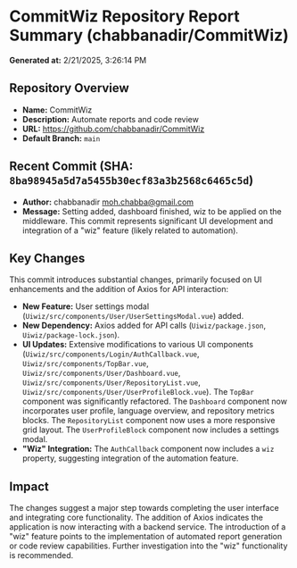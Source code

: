# CommitWiz Repository Report Summary (chabbanadir/CommitWiz)

**Generated at:** 2/21/2025, 3:26:14 PM

## Repository Overview

- **Name:** CommitWiz
- **Description:** Automate reports and code review
- **URL:** https://github.com/chabbanadir/CommitWiz
- **Default Branch:** `main`


## Recent Commit (SHA: `8ba98945a5d7a5455b30ecf83a3b2568c6465c5d`)

- **Author:** chabbanadir <moh.chabba@gmail.com>
- **Message:** Setting added, dashboard finished, wiz to be applied on the middleware.  This commit represents significant UI development and integration of a "wiz" feature (likely related to automation).

## Key Changes

This commit introduces substantial changes, primarily focused on UI enhancements and the addition of Axios for API interaction:

- **New Feature:** User settings modal (`Uiwiz/src/components/User/UserSettingsModal.vue`) added.
- **New Dependency:** Axios added for API calls (`Uiwiz/package.json`, `Uiwiz/package-lock.json`).
- **UI Updates:**  Extensive modifications to various UI components (`Uiwiz/src/components/Login/AuthCallback.vue`, `Uiwiz/src/components/TopBar.vue`, `Uiwiz/src/components/User/Dashboard.vue`, `Uiwiz/src/components/User/RepositoryList.vue`, `Uiwiz/src/components/User/UserProfileBlock.vue`).  The `TopBar` component was significantly refactored.  The `Dashboard` component now incorporates user profile, language overview, and repository metrics blocks. The `RepositoryList` component now uses a more responsive grid layout. The `UserProfileBlock` component now includes a settings modal.
- **"Wiz" Integration:**  The `AuthCallback` component now includes a `wiz` property, suggesting integration of the automation feature.


##  Impact

The changes suggest a major step towards completing the user interface and integrating core functionality. The addition of Axios indicates the application is now interacting with a backend service. The introduction of a "wiz" feature points to the implementation of automated report generation or code review capabilities.  Further investigation into the "wiz" functionality is recommended.
